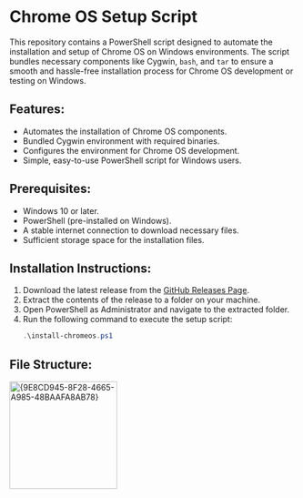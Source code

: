 # Chrome OS Setup Script

This repository contains a PowerShell script designed to automate the installation and setup of Chrome OS on Windows environments. The script bundles necessary components like Cygwin, `bash`, and `tar` to ensure a smooth and hassle-free installation process for Chrome OS development or testing on Windows.

## Features:
- Automates the installation of Chrome OS components.
- Bundled Cygwin environment with required binaries.
- Configures the environment for Chrome OS development.
- Simple, easy-to-use PowerShell script for Windows users.

## Prerequisites:
- Windows 10 or later.
- PowerShell (pre-installed on Windows).
- A stable internet connection to download necessary files.
- Sufficient storage space for the installation files.

## Installation Instructions:
1. Download the latest release from the [GitHub Releases Page](https://github.com/bobanilic/chromeos-installer/releases).
2. Extract the contents of the release to a folder on your machine.
3. Open PowerShell as Administrator and navigate to the extracted folder.
4. Run the following command to execute the setup script:
   ```powershell
   .\install-chromeos.ps1

## File Structure:
<img width="189" alt="{9E8CD945-8F28-4665-A985-48BAAFA8AB78}" src="https://github.com/user-attachments/assets/c9e1611d-0dea-4f6c-ab15-e1158ef8aa65">



